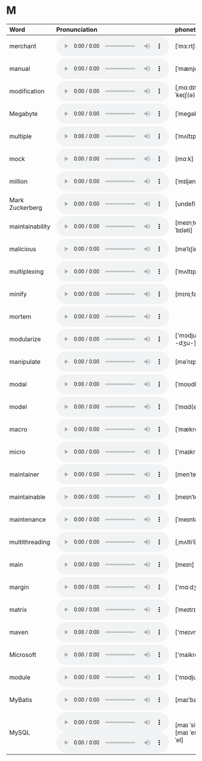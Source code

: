 
# M

| Word  | Pronunciation | phonetic |
| :-- | :-- | :-- |
| merchant | <audio src="/awesome-pronunciation/public/audio/merchant.mp3" controls="controls" controlslist="nodownload"></audio> | [ˈmɜːrtʃənt] |
| manual | <audio src="/awesome-pronunciation/public/audio/manual.mp3" controls="controls" controlslist="nodownload"></audio> | [ˈmænjuəl] |
| modification | <audio src="/awesome-pronunciation/public/audio/modification.mp3" controls="controls" controlslist="nodownload"></audio> | [ˌmɑːdɪfɪˈkeɪʃ(ə)n] |
| Megabyte | <audio src="/awesome-pronunciation/public/audio/Megabyte.mp3" controls="controls" controlslist="nodownload"></audio> | [ˈmeɡəbaɪt] |
| multiple | <audio src="/awesome-pronunciation/public/audio/multiple.mp3" controls="controls" controlslist="nodownload"></audio> | [ˈmʌltɪp(ə)l] |
| mock | <audio src="/awesome-pronunciation/public/audio/mock.mp3" controls="controls" controlslist="nodownload"></audio> | [mɑːk] |
| million | <audio src="/awesome-pronunciation/public/audio/million.mp3" controls="controls" controlslist="nodownload"></audio> | [ˈmɪljən] |
| Mark Zuckerberg | <audio src="/awesome-pronunciation/public/audio/Mark%20Zuckerberg.mp3" controls="controls" controlslist="nodownload"></audio> | [undefined] |
| maintainability | <audio src="/awesome-pronunciation/public/audio/maintainability.mp3" controls="controls" controlslist="nodownload"></audio> | [meɪnˌteɪnəˈbɪləti] |
| malicious | <audio src="/awesome-pronunciation/public/audio/malicious.mp3" controls="controls" controlslist="nodownload"></audio> | [məˈlɪʃəs] |
| multiplexing | <audio src="/awesome-pronunciation/public/audio/multiplexing.mp3" controls="controls" controlslist="nodownload"></audio> | [ˈmʌltɪpleksɪŋ] |
| minify | <audio src="/awesome-pronunciation/public/audio/minify.mp3" controls="controls" controlslist="nodownload"></audio> | [mɪnɪˌfaɪ] |
| mortem | <audio src="/awesome-pronunciation/public/audio/mortem.mp3" controls="controls" controlslist="nodownload"></audio> |  |
| modularize | <audio src="/awesome-pronunciation/public/audio/modularize.mp3" controls="controls" controlslist="nodownload"></audio> | ['mɔdjuləraiz, -dʒu-] |
| manipulate | <audio src="/awesome-pronunciation/public/audio/manipulate.mp3" controls="controls" controlslist="nodownload"></audio> | [məˈnɪpjuleɪt] |
| modal | <audio src="/awesome-pronunciation/public/audio/modal.mp3" controls="controls" controlslist="nodownload"></audio> | [ˈmoʊdl] |
| model | <audio src="/awesome-pronunciation/public/audio/model.mp3" controls="controls" controlslist="nodownload"></audio> | [ˈmɑd(ə)l] |
| macro | <audio src="/awesome-pronunciation/public/audio/macro.mp3" controls="controls" controlslist="nodownload"></audio> | [ˈmækroʊ] |
| micro | <audio src="/awesome-pronunciation/public/audio/micro.mp3" controls="controls" controlslist="nodownload"></audio> | ['maɪkrəʊ] |
| maintainer | <audio src="/awesome-pronunciation/public/audio/maintainer.mp3" controls="controls" controlslist="nodownload"></audio> | [menˈteɪnər] |
| maintainable | <audio src="/awesome-pronunciation/public/audio/maintainable.mp3" controls="controls" controlslist="nodownload"></audio> | [meɪnˈteɪnəbl] |
| maintenance | <audio src="/awesome-pronunciation/public/audio/maintenance.mp3" controls="controls" controlslist="nodownload"></audio> | [ˈmeɪntənəns] |
| multithreading | <audio src="/awesome-pronunciation/public/audio/multithreading.mp3" controls="controls" controlslist="nodownload"></audio> | [ˌmʌltiˈθredɪŋ] |
| main | <audio src="/awesome-pronunciation/public/audio/main.mp3" controls="controls" controlslist="nodownload"></audio> | [meɪn] |
| margin | <audio src="/awesome-pronunciation/public/audio/margin.mp3" controls="controls" controlslist="nodownload"></audio> | ['mɑːdʒɪn] |
| matrix | <audio src="/awesome-pronunciation/public/audio/matrix.mp3" controls="controls" controlslist="nodownload"></audio> | [ˈmeɪtrɪks] |
| maven | <audio src="/awesome-pronunciation/public/audio/maven.mp3" controls="controls" controlslist="nodownload"></audio> | ['meɪvn] |
| Microsoft | <audio src="/awesome-pronunciation/public/audio/Microsoft.mp3" controls="controls" controlslist="nodownload"></audio> | ['maikrəusɒft] |
| module | <audio src="/awesome-pronunciation/public/audio/module.mp3" controls="controls" controlslist="nodownload"></audio> | ['mɒdjuːl] |
| MyBatis | <audio src="/awesome-pronunciation/public/audio/MyBatis.mp3" controls="controls" controlslist="nodownload"></audio> | [maɪ'baɪtɪs] |
| MySQL | <audio src="/awesome-pronunciation/public/audio/MySQL-0.mp3" controls="controls" controlslist="nodownload"></audio><br/><audio src="/awesome-pronunciation/public/audio/MySQL-1.mp3" controls="controls" controlslist="nodownload"></audio> | [maɪ ˈsiːkwəl]<br/>[maɪ ˈes ˈkjuː ˈel] |
